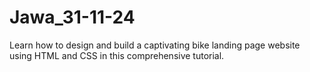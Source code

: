 # Jawa_31-11-24
Learn how to design and build a captivating bike landing page website using HTML and CSS in this comprehensive tutorial.
